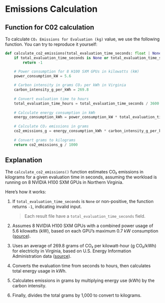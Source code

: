 # Emissions Calculation

## Function for C02 calculation

To calculate `CO₂ Emissions for Evaluation (kg)` value, we use the following function. You can try to reproduce it yourself:

```python
def calculate_co2_emissions(total_evaluation_time_seconds: float | None) -> float:
    if total_evaluation_time_seconds is None or total_evaluation_time_seconds <= 0:
        return -1

    # Power consumption for 8 H100 SXM GPUs in kilowatts (kW)
    power_consumption_kW = 5.6
    
    # Carbon intensity in grams CO₂ per kWh in Virginia
    carbon_intensity_g_per_kWh = 269.8
    
    # Convert evaluation time to hours
    total_evaluation_time_hours = total_evaluation_time_seconds / 3600
    
    # Calculate energy consumption in kWh
    energy_consumption_kWh = power_consumption_kW * total_evaluation_time_hours
    
    # Calculate CO₂ emissions in grams
    co2_emissions_g = energy_consumption_kWh * carbon_intensity_g_per_kWh
    
    # Convert grams to kilograms
    return co2_emissions_g / 1000
```

## Explanation

The `calculate_co2_emissions()` function estimates CO₂ emissions in kilograms for a given evaluation time in seconds, assuming the workload is running on 8 NVIDIA H100 SXM GPUs in Northern Virginia.

Here’s how it works:

1. If `total_evaluation_time_seconds` is `None` or non-positive, the function returns `-1`, indicating invalid input.
   > Each result file have a `total_evaluation_time_seconds` field.

2. Assumes 8 NVIDIA H100 SXM GPUs with a combined power usage of 5.6 kilowatts (kW), based on each GPU’s maximum 0.7 kW consumption ([source](https://www.techpowerup.com/gpu-specs/h100-sxm5-80-gb.c3900)).

3. Uses an average of 269.8 grams of CO₂ per kilowatt-hour (g CO₂/kWh) for electricity in Virginia, based on U.S. Energy Information Administration data ([source](https://www.eia.gov/electricity/state/virginia/)).

4. Converts the evaluation time from seconds to hours, then calculates total energy usage in kWh.

5. Calculates emissions in grams by multiplying energy use (kWh) by the carbon intensity.

6. Finally, divides the total grams by 1,000 to convert to kilograms.
